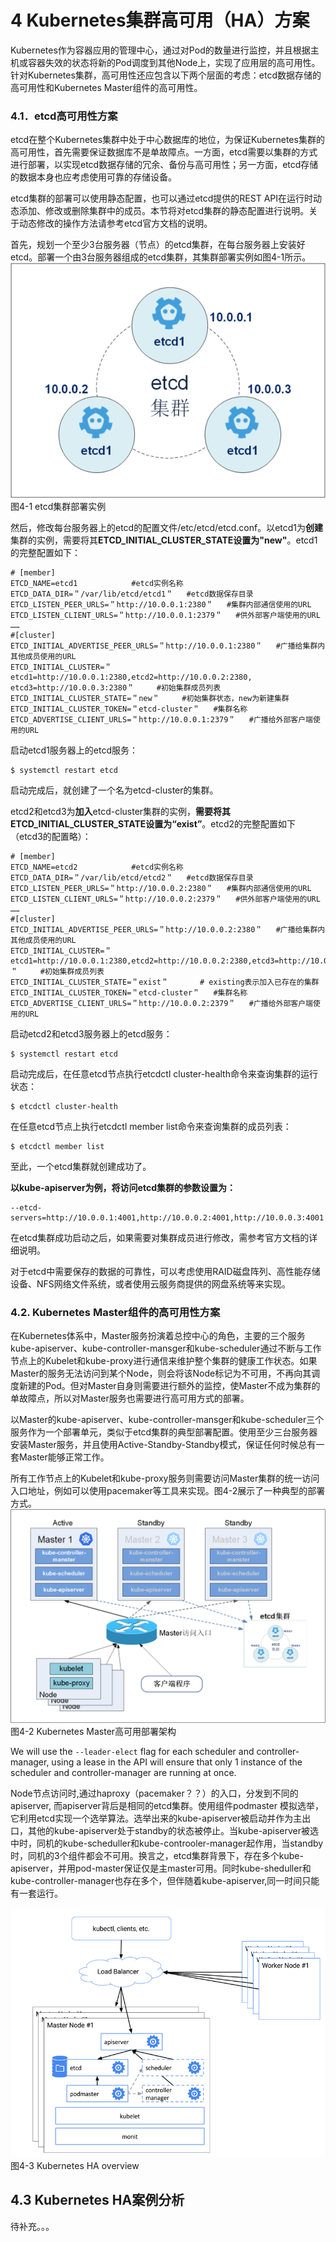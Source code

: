 # 4 Kubernetes集群高可用（HA）方案 # 
Kubernetes作为容器应用的管理中心，通过对Pod的数量进行监控，并且根据主机或容器失效的状态将新的Pod调度到其他Node上，实现了应用层的高可用性。针对Kubernetes集群，高可用性还应包含以下两个层面的考虑：etcd数据存储的高可用性和Kubernetes Master组件的高可用性。 


### 4.1．etcd高可用性方案 
etcd在整个Kubernetes集群中处于中心数据库的地位，为保证Kubernetes集群的高可用性，首先需要保证数据库不是单故障点。一方面，etcd需要以集群的方式进行部署，以实现etcd数据存储的冗余、备份与高可用性；另一方面，etcd存储的数据本身也应考虑使用可靠的存储设备。 

etcd集群的部署可以使用静态配置，也可以通过etcd提供的REST API在运行时动态添加、修改或删除集群中的成员。本节将对etcd集群的静态配置进行说明。关于动态修改的操作方法请参考etcd官方文档的说明。 

首先，规划一个至少3台服务器（节点）的etcd集群，在每台服务器上安装好etcd。部署一个由3台服务器组成的etcd集群，其集群部署实例如图4-1所示。   
![](imgs/poc_etcd_HA.jpg)  
图4-1 etcd集群部署实例

然后，修改每台服务器上的etcd的配置文件/etc/etcd/etcd.conf。以etcd1为**创建**集群的实例，需要将其**ETCD_INITIAL_CLUSTER_STATE设置为"new"**。etcd1的完整配置如下：



	# [member]
	ETCD_NAME=etcd1            #etcd实例名称
	ETCD_DATA_DIR=＂/var/lib/etcd/etcd1＂   #etcd数据保存目录
	ETCD_LISTEN_PEER_URLS=＂http://10.0.0.1:2380＂   #集群内部通信使用的URL
	ETCD_LISTEN_CLIENT_URLS=＂http://10.0.0.1:2379＂   #供外部客户端使用的URL
	……
	#[cluster]
	ETCD_INITIAL_ADVERTISE_PEER_URLS=＂http://10.0.0.1:2380＂   #广播给集群内其他成员使用的URL
	ETCD_INITIAL_CLUSTER=＂etcd1=http://10.0.0.1:2380,etcd2=http://10.0.0.2:2380, etcd3=http://10.0.0.3:2380＂     #初始集群成员列表
	ETCD_INITIAL_CLUSTER_STATE=＂new＂     #初始集群状态，new为新建集群
	ETCD_INITIAL_CLUSTER_TOKEN=＂etcd-cluster＂   #集群名称
	ETCD_ADVERTISE_CLIENT_URLS=＂http://10.0.0.1:2379＂   #广播给外部客户端使用的URL
启动etcd1服务器上的etcd服务：

	$ systemctl restart etcd
启动完成后，就创建了一个名为etcd-cluster的集群。 

etcd2和etcd3为**加入**etcd-cluster集群的实例，**需要将其ETCD_INITIAL_CLUSTER_STATE设置为“exist”**。etcd2的完整配置如下（etcd3的配置略）：

	# [member]
	ETCD_NAME=etcd2            #etcd实例名称
	ETCD_DATA_DIR=＂/var/lib/etcd/etcd2＂   #etcd数据保存目录
	ETCD_LISTEN_PEER_URLS=＂http://10.0.0.2:2380＂   #集群内部通信使用的URL
	ETCD_LISTEN_CLIENT_URLS=＂http://10.0.0.2:2379＂   #供外部客户端使用的URL
	……
	#[cluster]
	ETCD_INITIAL_ADVERTISE_PEER_URLS=＂http://10.0.0.2:2380＂   #广播给集群内其他成员使用的URL
	ETCD_INITIAL_CLUSTER=＂etcd1=http://10.0.0.1:2380,etcd2=http://10.0.0.2:2380,etcd3=http://10.0.0.3:2380＂     #初始集群成员列表
	ETCD_INITIAL_CLUSTER_STATE=＂exist＂       # existing表示加入已存在的集群
	ETCD_INITIAL_CLUSTER_TOKEN=＂etcd-cluster＂   #集群名称
	ETCD_ADVERTISE_CLIENT_URLS=＂http://10.0.0.2:2379＂   #广播给外部客户端使用的URL
启动etcd2和etcd3服务器上的etcd服务：

	$ systemctl restart etcd
启动完成后，在任意etcd节点执行etcdctl cluster-health命令来查询集群的运行状态：

	$ etcdctl cluster-health

在任意etcd节点上执行etcdctl member list命令来查询集群的成员列表：

	$ etcdctl member list

至此，一个etcd集群就创建成功了。 

**以kube-apiserver为例，将访问etcd集群的参数设置为：**

	--etcd-servers=http://10.0.0.1:4001,http://10.0.0.2:4001,http://10.0.0.3:4001
在etcd集群成功启动之后，如果需要对集群成员进行修改，需参考官方文档的详细说明。

对于etcd中需要保存的数据的可靠性，可以考虑使用RAID磁盘阵列、高性能存储设备、NFS网络文件系统，或者使用云服务商提供的网盘系统等来实现。 

### 4.2. Kubernetes Master组件的高可用性方案  ###
在Kubernetes体系中，Master服务扮演着总控中心的角色，主要的三个服务kube-apiserver、kube-controller-mansger和kube-scheduler通过不断与工作节点上的Kubelet和kube-proxy进行通信来维护整个集群的健康工作状态。如果Master的服务无法访问到某个Node，则会将该Node标记为不可用，不再向其调度新建的Pod。但对Master自身则需要进行额外的监控，使Master不成为集群的单故障点，所以对Master服务也需要进行高可用方式的部署。 

以Master的kube-apiserver、kube-controller-mansger和kube-scheduler三个服务作为一个部署单元，类似于etcd集群的典型部署配置。使用至少三台服务器安装Master服务，并且使用Active-Standby-Standby模式，保证任何时候总有一套Master能够正常工作。 

所有工作节点上的Kubelet和kube-proxy服务则需要访问Master集群的统一访问入口地址，例如可以使用pacemaker等工具来实现。图4-2展示了一种典型的部署方式。 
![](imgs/poc_kubernetes_HA.jpg)    
图4-2 Kubernetes Master高可用部署架构


We will use the `--leader-elect` flag for each scheduler and controller-manager, using a lease in the API will ensure that only 1 instance of the scheduler and controller-manager are running at once.

Node节点访问时,通过haproxy（pacemaker？？）的入口，分发到不同的apiserver, 而apiserver背后是相同的etcd集群。使用组件podmaster 模拟选举，它利用etcd实现一个选举算法。选举出来的kube-apiserver被启动并作为主出口，其他的kube-apiserver处于standby的状态被停止。当kube-apiserver被选中时，同机的kube-scheduller和kube-controoler-manager起作用，当standby时，同机的3个组件都会不可用。换言之，etcd集群背景下，存在多个kube-apiserver，并用pod-master保证仅是主master可用。同时kube-sheduller和kube-controller-manager也存在多个，但伴随着kube-apiserver,同一时间只能有一套运行。

![](imgs/poc_kubernetes_ha_concepts.png)  
图4-3 Kubernetes HA overview

## 4.3 Kubernetes HA案例分析 ##

待补充。。。